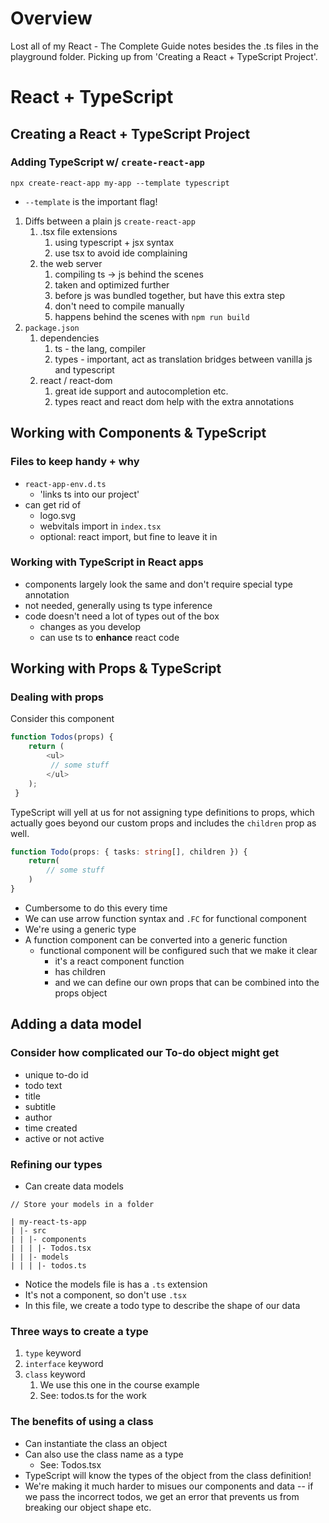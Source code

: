 # Overview

Lost all of my React - The Complete Guide notes besides the .ts files in the playground folder. Picking up from 'Creating a React + TypeScript Project'.

# React + TypeScript

## Creating a React + TypeScript Project

### Adding TypeScript w/ `create-react-app`

`npx create-react-app my-app --template typescript`

- `--template` is the important flag!

1. Diffs between a plain js `create-react-app`
   1. .tsx file extensions
      1. using typescript + jsx syntax
      2. use tsx to avoid ide complaining
   2. the web server
      1. compiling ts -> js behind the scenes
      2. taken and optimized further
      3. before js was bundled together, but have this extra step
      4. don't need to compile manually
      5. happens behind the scenes with `npm run build`
2. `package.json`
   1. dependencies
      1. ts - the lang, compiler
      2. types - important, act as translation bridges between vanilla js and typescript 
   2. react / react-dom
      1. great ide support and autocompletion etc.
      2. types react and react dom help with the extra annotations

## Working with Components & TypeScript

### Files to keep handy + why

- `react-app-env.d.ts`
  - 'links ts into our project'
- can get rid of
  - logo.svg
  - webvitals import in `index.tsx`
  - optional: react import, but fine to leave it in

### Working with TypeScript in React apps
- components largely look the same and don't require special type annotation
- not needed, generally using ts type inference
- code doesn't need a lot of types out of the box
  - changes as you develop
  - can use ts to **enhance** react code


## Working with Props & TypeScript

### Dealing with props

Consider this component
```TypeScript
function Todos(props) {
    return (
        <ul>
         // some stuff
        </ul>
    );
 }
```

TypeScript will yell at us for not assigning type definitions to props, which actually goes beyond our custom props and includes the `children` prop as well.

```typescript
function Todo(props: { tasks: string[], children }) {
    return(
        // some stuff
    )
}
```

- Cumbersome to do this every time
- We can use arrow function syntax and `.FC` for functional component
- We're using a generic type
- A function component can be converted into a generic function
  - functional component will be configured such that we make it clear
    - it's a react component function
    - has children
    - and we can define our own props that can be combined into the props object

## Adding a data model

### Consider how complicated our To-do object might get

- unique to-do id
- todo text
- title
- subtitle
- author
- time created
- active or not active

### Refining our types

- Can create data models

```
// Store your models in a folder

| my-react-ts-app
| |- src
| | |- components
| | | |- Todos.tsx
| | |- models
| | | |- todos.ts
```

- Notice the models file is has a `.ts` extension
- It's not a component, so don't use `.tsx`
- In this file, we create a todo type to describe the shape of our data

### Three ways to create a type
1. `type` keyword
2. `interface` keyword
3. `class` keyword
   1. We use this one in the course example
   2. See: todos.ts for the work

### The benefits of using a class

- Can instantiate the class an object
- Can also use the class name as a type
  - See: Todos.tsx
- TypeScript will know the types of the object from the class definition!
- We're making it much harder to misues our components and data -- if we pass the incorrect todos, we get an error that prevents us from breaking our object shape etc.